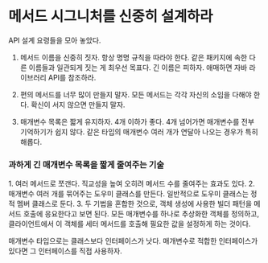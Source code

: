 <h1>메서드 시그니처를 신중히 설계하라</h1>
API 설계 요령들을 모아 놓았다.

1. 메서드 이름을 신중히 짓자.
 항상 명명 규칙을 따라야 한다.
 같은 패키지에 속한 다른 이름들과 일관되게 짓는 게 최우선 목표다.
 긴 이름은 피하자.
 애매하면 자바 라이브러리 API를 참조하라.
 
2. 편의 메서드를 너무 많이 만들지 말자.
 모든 메서드는 각각 자신의 소임을 다해야 한다.
 확신이 서지 않으면 만들지 말자.

3. 매개변수 목록은 짧게 유지하자.
 4개 이하가 좋다.
 4개 넘어가면 매개변수를 전부 기억하기가 쉽지 않다.
 같은 타입의 매개변수 여러 개가 연달아 나오는 경우가 특히 해롭다.


<h3>과하게 긴 매개변수 목록을 짧게 줄여주는 기술</h3>
1. 여러 메서드로 쪼갠다. 
  직교성을 높여 오히려 메서드 수를 줄여주는 효과도 있다.
2. 매개변수 여러 개를 묶어주는 도우미 클래스를 만든다.
 일반적으로 도우미 클래스는 정적 멤버 클래스로 둔다. 
3. 두 기법을 혼합한 것으로, 객체 생성에 사용한 빌더 패턴을 메서드 호출에 응요한다고 보면 된다.
 모든 매개변수를 하나로 추상화한 객체를 정의하고, 클라이언트에서 이 객체를 세터 메서드를 호출해 필요한 값을 설정하게 하는 것이다.
 
매개변수 타입으로는 클래스보다 인터페이스가 낫다.
매개변수로 적합한 인터페이스가 있다면 그 인터페이스를 직접 사용하자.



